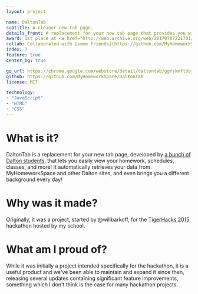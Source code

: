 ```yaml
---
layout: project

name: DaltonTab
subtitle: A cleaner new tab page.
details_front: A replacement for your new tab page that provides you with at-a-glance information about your upcoming classes and homework.
award: 1st place at <a href="http://web.archive.org/web/20170707221701/http://www.tigerhacks.com/" target="_blank">TigerHacks 2015</a> hackathon
collab: Collaborated with [some friends](https://github.com/MyHomeworkSpace/DaltonTab/graphs/contributors)
index: 7
feature: true
center_bg: true

go_url: https://chrome.google.com/webstore/detail/daltontab/ggfjkmflbbjndabmnngilkfpmdegbfkm
github: https://github.com/MyHomeworkSpace/DaltonTab
license: MIT

technology:
- "JavaScript"
- "HTML"
- "CSS"
---
```

# What is it?
DaltonTab is a replacement for your new tab page, developed by [a bunch of Dalton students](https://github.com/ULTIMATHEXERS/DaltonTab/graphs/contributors), that lets you easily view your homework, schedules, classes, and more! It automatically retrieves your data from MyHomeworkSpace and other Dalton sites, and even brings you a different background every day!

# Why was it made?
Originally, it was a project, started by @willbarkoff, for the [TigerHacks 2015](hhttp://web.archive.org/web/20170707221701/http://www.tigerhacks.com/) hackathon hosted by my school.

# What am I proud of?
While it was initially a project intended specifically for the hackathon, it is a useful product and we've been able to maintain and expand it since then, releasing several updates containing significant feature improvements, something which I don't think is the case for many hackathon projects.